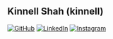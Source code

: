 ## Kinnell Shah (kinnell)

[![GitHub](https://img.shields.io/badge/github-%2312100E.svg?&style=for-the-badge&logo=github&logoColor=white)](https://www.github.com/kinnell) [![LinkedIn](https://img.shields.io/badge/linkedin-%230077B5.svg?&style=for-the-badge&logo=linkedin&logoColor=white)](https://www.linkedin.com/in/kinnell) [![Instagram](https://img.shields.io/badge/instagram-%23E4405F.svg?&style=for-the-badge&logo=instagram&logoColor=white)](https://www.instagram.com/kinnellshah)

